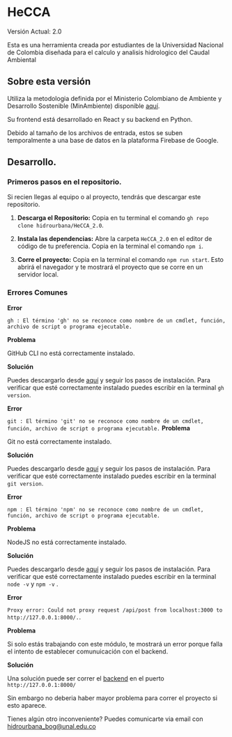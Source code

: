 # HeCCA

Versión Actual: 2.0 

Esta es una herramienta creada por estudiantes de la Universidad Nacional de Colombia diseñada para el calculo y analisis hidrologico del Caudal Ambiental

## Sobre esta versión

Utiliza la metodologia definida por el Ministerio Colombiano de Ambiente y Desarrollo Sostenible (MinAmbiente) disponible [aquí](https://www.minambiente.gov.co/gestion-integral-del-recurso-hidrico/caudal-ambiental/).

Su frontend está desarrollado en React y su backend en Python.

Debido al tamaño de los archivos de entrada, estos se suben temporalmente a una base de datos en la plataforma Firebase de Google.


## Desarrollo.

### Primeros pasos en el repositorio.

Si recien llegas al equipo o al proyecto, tendrás que descargar este repositorio. 

1. **Descarga el Repositorio:** Copia en tu terminal el comando `gh repo clone hidrourbana/HeCCA_2.0`.

2. **Instala las dependencias:** Abre la carpeta `HeCCA_2.0` en el editor de código de tu preferencia. Copia en la terminal el comando `npm i`.

3. **Corre el proyecto:** Copia en la terminal el comando `npm run start`. Esto abrirá el navegador y te mostrará el proyecto que se corre en un servidor local. 

### Errores Comunes


**Error** 

`gh : El término 'gh' no se reconoce como nombre de un cmdlet, función, archivo de script o programa ejecutable.` 

**Problema**

GitHub CLI no está correctamente instalado. 

**Solución** 

Puedes descargarlo desde [aquí](https://cli.github.com/) y seguir los pasos de instalación. Para verificar que esté correctamente instalado puedes escribir en la terminal `gh version`. 


**Error** 

`git : El término 'git' no se reconoce como nombre de un cmdlet, función, archivo de script o programa ejecutable.`
**Problema**

Git no está correctamente instalado. 

**Solución** 

Puedes descargarlo desde [aquí](https://git-scm.com/downloads) y seguir los pasos de instalación. Para verificar que esté correctamente instalado puedes escribir en la terminal `git version`. 


**Error** 

`npm : El término 'npm' no se reconoce como nombre de un cmdlet, función, archivo de script o programa ejecutable.`

**Problema**

NodeJS no está correctamente instalado. 

**Solución** 

Puedes descargarlo desde [aquí](https://nodejs.org/en) y seguir los pasos de instalación. Para verificar que esté correctamente instalado puedes escribir en la terminal `node -v` y `npm -v` . 


**Error** 

`Proxy error: Could not proxy request /api/post from localhost:3000 to http://127.0.0.1:8000/.`. 

**Problema**

Si solo estás trabajando con este módulo, te mostrará un error porque falla el intento de establecer comunuicación con el backend. 

**Solución** 

Una solución puede ser correr el [backend](https://github.com/hidrourbana/HeCCA-2.0-Backend) en el puerto `http://127.0.0.1:8000/` 

Sin embargo no deberia haber mayor problema para correr el proyecto si esto aparece.


Tienes algún otro inconveniente? Puedes comunicarte via email con  hidrourbana_bog@unal.edu.co
